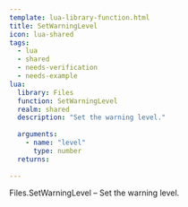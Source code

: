 ```yaml
---
template: lua-library-function.html
title: SetWarningLevel
icon: lua-shared
tags:
  - lua
  - shared
  - needs-verification
  - needs-example
lua:
  library: Files
  function: SetWarningLevel
  realm: shared
  description: "Set the warning level."
  
  arguments:
    - name: "level"
      type: number
  returns:
    
---
```


<div class="lua__search__keywords">
Files.SetWarningLevel &#x2013; Set the warning level.
</div>
